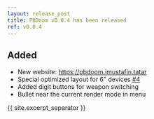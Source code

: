 ```yaml
---
layout: release_post
title: PBDoom v0.0.4 has been released
ref: v0.0.4
---
```


## Added

- New website: <https://pbdoom.imustafin.tatar>
- Special optimized layout for 6" devices [#4](https://github.com/imustafin/pbdoom/issues/4)
- Added digit buttons for weapon switching
- Bullet near the current render mode in menu

{{ site.excerpt_separator }}
